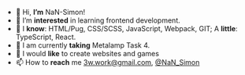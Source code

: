 - 👋 Hi, **I’m** NaN-Simon!
- 👀 I’m **interested** in learning frontend development.
- 🎉 I **know**: HTML/Pug, CSS/SCSS, JavaScript, Webpack, GIT; A **little**: TypeScript, React.
- 🌱 I am currently **taking** Metalamp Task 4.
- 💞️ I would **like** to create websites and games
- 📫 How to **reach** me 3w.work@gmail.com, [@NaN_Simon](https://t.me/nan_simon)
